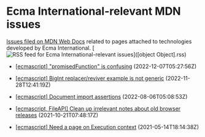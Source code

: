 # Ecma International-relevant MDN issues

[Issues filed on MDN Web Docs](https://github.com/mdn/content/issues) related to pages attached to technologies developed by Ecma International. [![RSS feed for Ecma International-relevant issues](https://www.w3.org/QA/2007/04/feed_icon)]([object Object].rss)

* [[ecmascript] "promisedFunction" is confusing](https://github.com/mdn/content/issues/22785) (2022-12-07T05:27:56Z)
  
* [[ecmascript] BigInt replacer/reviver example is not generic](https://github.com/mdn/content/issues/22573) (2022-11-28T12:41:19Z)
  
* [[ecmascript] Document import assertions](https://github.com/mdn/content/issues/19220) (2022-08-06T05:08:53Z)
  
* [[ecmascript, FileAPI] Clean up irrelevant notes about old browser releases](https://github.com/mdn/content/issues/9974) (2021-10-21T07:48:17Z)
  
* [[ecmascript] Need a page on Execution context](https://github.com/mdn/content/issues/5006) (2021-05-14T18:14:38Z)
  
